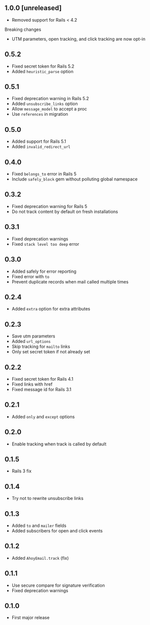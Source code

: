 ## 1.0.0 [unreleased]

- Removed support for Rails < 4.2

Breaking changes

- UTM parameters, open tracking, and click tracking are now opt-in

## 0.5.2

- Fixed secret token for Rails 5.2
- Added `heuristic_parse` option

## 0.5.1

- Fixed deprecation warning in Rails 5.2
- Added `unsubscribe_links` option
- Allow `message_model` to accept a proc
- Use `references` in migration

## 0.5.0

- Added support for Rails 5.1
- Added `invalid_redirect_url`

## 0.4.0

- Fixed `belongs_to` error in Rails 5
- Include `safely_block` gem without polluting global namespace

## 0.3.2

- Fixed deprecation warning for Rails 5
- Do not track content by default on fresh installations

## 0.3.1

- Fixed deprecation warnings
- Fixed `stack level too deep` error

## 0.3.0

- Added safely for error reporting
- Fixed error with `to`
- Prevent duplicate records when mail called multiple times

## 0.2.4

- Added `extra` option for extra attributes

## 0.2.3

- Save utm parameters
- Added `url_options`
- Skip tracking for `mailto` links
- Only set secret token if not already set

## 0.2.2

- Fixed secret token for Rails 4.1
- Fixed links with href
- Fixed message id for Rails 3.1

## 0.2.1

- Added `only` and `except` options

## 0.2.0

- Enable tracking when track is called by default

## 0.1.5

- Rails 3 fix

## 0.1.4

- Try not to rewrite unsubscribe links

## 0.1.3

- Added `to` and `mailer` fields
- Added subscribers for open and click events

## 0.1.2

- Added `AhoyEmail.track` (fix)

## 0.1.1

- Use secure compare for signature verification
- Fixed deprecation warnings

## 0.1.0

- First major release
